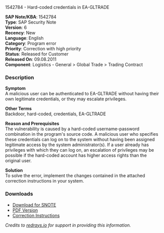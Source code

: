 1542784 - Hard-coded credentials in EA-GLTRADE

**SAP Note/KBA**: 1542784  
**Type**: SAP Security Note  
**Version**: 6  
**Recency**: New  
**Language**: English  
**Category**: Program error  
**Priority**: Correction with high priority  
**Status**: Released for Customer  
**Released On**: 09.08.2011  
**Component**: Logistics - General > Global Trade > Trading Contract

### Description

**Symptom**  
A malicious user can be authenticated to EA-GLTRADE without having their own legitimate credentials, or they may escalate privileges.

**Other Terms**  
Backdoor, hard-coded, credentials, EA-GLTRADE

**Reason and Prerequisites**  
The vulnerability is caused by a hard-coded username-password combination in the program's source code. A malicious user who specifies these credentials can log on to the system without having been assigned legitimate access by the system administrator(s). If a user already has privileges with which they can log on, an escalation of privileges may be possible if the hard-coded account has higher access rights than the original user.

**Solution**  
To solve the error, implement the changes contained in the attached correction instructions in your system.

### Downloads

- [Download for SNOTE](https://notesdownloads.sap.com/note/0040000009149032017)
- [PDF Version](https://userapps.support.sap.com/sap/support/sfm/notes/print/0001542784?language=en-US&token=9D29042761B2917CD2EE6E45DD62D061)
- [Correction Instructions](https://me.sap.com/corrins/0001542784/230)

*Credits to [redrays.io](https://redrays.io) for support in providing this information.*